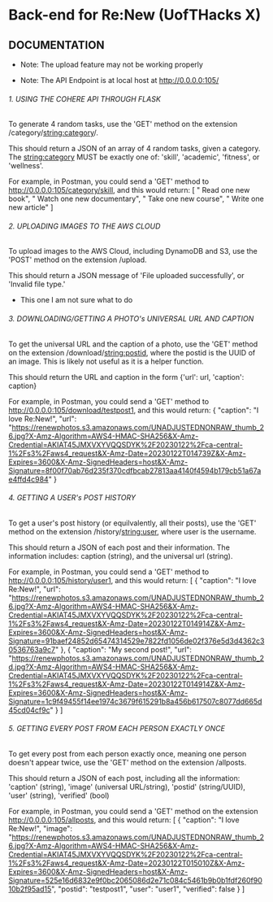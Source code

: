 # Back-end for Re:New (UofTHacks X)

## DOCUMENTATION

* Note: The upload feature may not be working properly

* Note: The API Endpoint is at local host at http://0.0.0.0:105/



###### 1. USING THE COHERE API THROUGH FLASK

To generate 4 random tasks, use the 'GET' method on the extension /category/<string:category>/. 

This should return a JSON of an array of 4 random tasks, given a category. The <string:category> MUST be exactly one of: 'skill', 'academic', 'fitness', or 'wellness'.

For example, in Postman, you could send a 'GET' method to http://0.0.0.0:105/category/skill, and this would return: 
[
    " Read one new book",
    " Watch one new documentary",
    " Take one new course",
    " Write one new article"
]



###### 2. UPLOADING IMAGES TO THE AWS CLOUD

To upload images to the AWS Cloud, including DynamoDB and S3, use the 'POST' method on the extension /upload.

This should return a JSON message of 'File uploaded successfully', or 'Invalid file type.'

* This one I am not sure what to do


###### 3. DOWNLOADING/GETTING A PHOTO's UNIVERSAL URL AND CAPTION

To get the universal URL and the caption of a photo, use the 'GET' method on the extension /download/<string:postid>, where the postid is the UUID of an image. This is likely not useful as it is a helper function.

This should return the URL and caption in the form {'url': url, 'caption': caption}

For example, in Postman, you could send a 'GET' method to http://0.0.0.0:105/download/testpost1, and this would return: 
{
    "caption": "I love Re:New!",
    "url": "https://renewphotos.s3.amazonaws.com/UNADJUSTEDNONRAW_thumb_26.jpg?X-Amz-Algorithm=AWS4-HMAC-SHA256&X-Amz-Credential=AKIAT45JMXVXYVQQSDYK%2F20230122%2Fca-central-1%2Fs3%2Faws4_request&X-Amz-Date=20230122T014739Z&X-Amz-Expires=3600&X-Amz-SignedHeaders=host&X-Amz-Signature=8f00f70ab76d235f370cdfbcab27813aa4140f4594b179cb51a67ae4ffd4c984"
}



###### 4. GETTING A USER's POST HISTORY

To get a user's post history (or equilvalently, all their posts), use the 'GET' method on the extension /history/<string:user>, where user is the username. 

This should return a JSON of each post and their information. The information includes: caption (string), and the universal url (string).  

For example, in Postman, you could send a 'GET' method to http://0.0.0.0:105/history/user1, and this would return:
[
    {
        "caption": "I love Re:New!",
        "url": "https://renewphotos.s3.amazonaws.com/UNADJUSTEDNONRAW_thumb_26.jpg?X-Amz-Algorithm=AWS4-HMAC-SHA256&X-Amz-Credential=AKIAT45JMXVXYVQQSDYK%2F20230122%2Fca-central-1%2Fs3%2Faws4_request&X-Amz-Date=20230122T014914Z&X-Amz-Expires=3600&X-Amz-SignedHeaders=host&X-Amz-Signature=91baef24852d65474314529e7822fd1056de02f376e5d3d4362c30536763a9c7"
    },
    {
        "caption": "My second post!",
        "url": "https://renewphotos.s3.amazonaws.com/UNADJUSTEDNONRAW_thumb_2d.jpg?X-Amz-Algorithm=AWS4-HMAC-SHA256&X-Amz-Credential=AKIAT45JMXVXYVQQSDYK%2F20230122%2Fca-central-1%2Fs3%2Faws4_request&X-Amz-Date=20230122T014914Z&X-Amz-Expires=3600&X-Amz-SignedHeaders=host&X-Amz-Signature=1c9f49455f14ee1974c3679f615291b8a456b617507c8077dd665d45cd04cf9c"
    }
]


###### 5. GETTING EVERY POST FROM EACH PERSON EXACTLY ONCE

To get every post from each person exactly once, meaning one person doesn't appear twice, use the 'GET' method on the extension /allposts.

This should return a JSON of each post, including all the information: 'caption' (string), 'image' (universal URL/string), 'postid' (string/UUID), 'user' (string), 'verified' (bool)

For example, in Postman, you could send a 'GET' method on the extension http://0.0.0.0:105/allposts, and this would return:
[
    {
        "caption": "I love Re:New!",
        "image": "https://renewphotos.s3.amazonaws.com/UNADJUSTEDNONRAW_thumb_26.jpg?X-Amz-Algorithm=AWS4-HMAC-SHA256&X-Amz-Credential=AKIAT45JMXVXYVQQSDYK%2F20230122%2Fca-central-1%2Fs3%2Faws4_request&X-Amz-Date=20230122T015010Z&X-Amz-Expires=3600&X-Amz-SignedHeaders=host&X-Amz-Signature=525e16d6832e9f0bc2065086d2e71c084c5461b9b0b1fdf260f9010b2f95ad15",
        "postid": "testpost1",
        "user": "user1",
        "verified": false
    }
]
